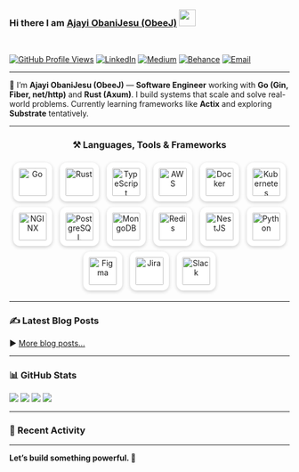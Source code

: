 ### Hi there I am [Ajayi ObaniJesu (ObeeJ)](https://www.linkedin.com/in/obanijesuajayi) <img src="https://raw.githubusercontent.com/MartinHeinz/MartinHeinz/master/wave.gif" width="30px">
<br/>

[![GitHub Profile Views](https://komarev.com/ghpvc/?username=obeej&label=PROFILE+VIEWS&style=for-the-badge&color=blueviolet)](https://github.com/obeej)
[![LinkedIn](https://img.shields.io/badge/linkedin-%230077B5.svg?style=for-the-badge&logo=linkedin&logoColor=white)](https://linkedin.com/in/obanijesuajayi)
[![Medium](https://img.shields.io/badge/Medium-000000?style=for-the-badge&logo=medium&logoColor=white)](https://medium.com/@obeej)
[![Behance](https://img.shields.io/badge/Behance-%23191919.svg?style=for-the-badge&logo=behance&logoColor=white)](https://www.behance.net/obanijesuajayi)
[![Email](https://img.shields.io/badge/Email-ajayioba2000@gmail.com-red?style=for-the-badge&logo=gmail&logoColor=white)](mailto:ajayioba2000@gmail.com)

---

🔭  I’m **Ajayi ObaniJesu (ObeeJ)** — **Software Engineer** working with **Go (Gin, Fiber, net/http)** and **Rust (Axum)**. I build systems that scale and solve real-world problems. Currently learning frameworks like **Actix** and exploring **Substrate** tentatively.

---

<h3 align="center">⚒️ Languages, Tools & Frameworks</h3>

<p align="center">
  <!-- Go -->
  <img src="https://cdn.jsdelivr.net/gh/devicons/devicon/icons/go/go-original.svg" alt="Go" width="50" height="50" style="padding:10px;background:white;border-radius:12px;box-shadow:0 2px 6px rgba(0,0,0,0.2);margin:5px;" />

  <!-- Rust -->
  <img src="https://upload.wikimedia.org/wikipedia/commons/d/d5/Rust_programming_language_black_logo.svg" alt="Rust" width="50" height="50" style="padding:10px;background:white;border-radius:12px;box-shadow:0 2px 6px rgba(0,0,0,0.2);margin:5px;" />

  <!-- TypeScript -->
  <img src="https://cdn.jsdelivr.net/gh/devicons/devicon/icons/typescript/typescript-original.svg" alt="TypeScript" width="50" height="50" style="padding:10px;background:white;border-radius:12px;box-shadow:0 2px 6px rgba(0,0,0,0.2);margin:5px;" />

  <!-- AWS -->
  <img src="https://a0.aws.com/libra-css/images/logos/aws_logo_smile_1200x630.png" alt="AWS" width="50" height="50" style="padding:10px;background:white;border-radius:12px;box-shadow:0 2px 6px rgba(0,0,0,0.2);margin:5px;" />

  <!-- Docker -->
  <img src="https://cdn.jsdelivr.net/gh/devicons/devicon/icons/docker/docker-original.svg" alt="Docker" width="50" height="50" style="padding:10px;background:white;border-radius:12px;box-shadow:0 2px 6px rgba(0,0,0,0.2);margin:5px;" />

  <!-- Kubernetes -->
  <img src="https://cdn.jsdelivr.net/gh/devicons/devicon/icons/kubernetes/kubernetes-plain.svg" alt="Kubernetes" width="50" height="50" style="padding:10px;background:white;border-radius:12px;box-shadow:0 2px 6px rgba(0,0,0,0.2);margin:5px;" />

  <!-- NGINX (proxy) -->
  <img src="https://cdn.jsdelivr.net/gh/devicons/devicon/icons/nginx/nginx-original.svg" alt="NGINX" width="50" height="50" style="padding:10px;background:white;border-radius:12px;box-shadow:0 2px 6px rgba(0,0,0,0.2);margin:5px;" />

  <!-- PostgreSQL -->
  <img src="https://cdn.jsdelivr.net/gh/devicons/devicon/icons/postgresql/postgresql-original.svg" alt="PostgreSQL" width="50" height="50" style="padding:10px;background:white;border-radius:12px;box-shadow:0 2px 6px rgba(0,0,0,0.2);margin:5px;" />

  <!-- MongoDB -->
  <img src="https://cdn.jsdelivr.net/gh/devicons/devicon/icons/mongodb/mongodb-original.svg" alt="MongoDB" width="50" height="50" style="padding:10px;background:white;border-radius:12px;box-shadow:0 2px 6px rgba(0,0,0,0.2);margin:5px;" />

  <!-- Redis -->
  <img src="https://cdn.jsdelivr.net/gh/devicons/devicon/icons/redis/redis-original.svg" alt="Redis" width="50" height="50" style="padding:10px;background:white;border-radius:12px;box-shadow:0 2px 6px rgba(0,0,0,0.2);margin:5px;" />

  <!-- NestJS -->
  <img src="https://nestjs.com/img/logo-small.svg" alt="NestJS" width="50" height="50" style="padding:10px;background:white;border-radius:12px;box-shadow:0 2px 6px rgba(0,0,0,0.2);margin:5px;" />

  <!-- Python -->
  <img src="https://cdn.jsdelivr.net/gh/devicons/devicon/icons/python/python-original.svg" alt="Python" width="50" height="50" style="padding:10px;background:white;border-radius:12px;box-shadow:0 2px 6px rgba(0,0,0,0.2);margin:5px;" />

  <!-- Figma -->
  <img src="https://cdn.jsdelivr.net/gh/devicons/devicon/icons/figma/figma-original.svg" alt="Figma" width="50" height="50" style="padding:10px;background:white;border-radius:12px;box-shadow:0 2px 6px rgba(0,0,0,0.2);margin:5px;" />

  <!-- Jira -->
  <img src="https://cdn.worldvectorlogo.com/logos/jira-1.svg" alt="Jira" width="50" height="50" style="padding:10px;background:white;border-radius:12px;box-shadow:0 2px 6px rgba(0,0,0,0.2);margin:5px;" />

  <!-- Slack -->
  <img src="https://cdn.jsdelivr.net/gh/devicons/devicon/icons/slack/slack-original.svg" alt="Slack" width="50" height="50" style="padding:10px;background:white;border-radius:12px;box-shadow:0 2px 6px rgba(0,0,0,0.2);margin:5px;" />
</p>

---

### ✍️ Latest Blog Posts
<!-- BLOG-POST-LIST:START -->
<!-- BLOG-POST-LIST:END -->
▶️ [More blog posts...](https://medium.com/@obeej)

---

### 📊 GitHub Stats

[![](https://raw.githubusercontent.com/obeej/obeej/main/profile-summary-card-output/github_dark/0-profile-details.svg)](https://github.com/vn7n24fzkq/github-profile-summary-cards)
[![](https://raw.githubusercontent.com/obeej/obeej/main/profile-summary-card-output/github_dark/1-repos-per-language.svg)](https://github.com/vn7n24fzkq/github-profile-summary-cards)
[![](https://raw.githubusercontent.com/obeej/obeej/main/profile-summary-card-output/github_dark/2-most-commit-language.svg)](https://github.com/vn7n24fzkq/github-profile-summary-cards)
[![](https://streak-stats.demolab.com?user=obeej&theme=dark&date_format=M%20j%5B%2C%20Y%5D)](https://git.io/streak-stats)

---

### 🚀 Recent Activity
<!--START_SECTION:activity-->
<!--END_SECTION:activity-->

---

**Let’s build something powerful. 🚀**